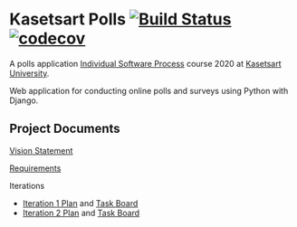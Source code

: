 # Kasetsart Polls [![Build Status](https://travis-ci.com/kidstylex/ku-polls.svg?branch=master)](https://travis-ci.com/kidstylex/ku-polls) [![codecov](https://codecov.io/gh/kidstylex/ku-polls/branch/master/graph/badge.svg)](https://codecov.io/gh/kidstylex/ku-polls)
A polls application [Individual Software Process](https://cpske.github.io/ISP) course 2020 at [Kasetsart University](https://ku.ac.th).

Web application for conducting online polls and surveys using Python with Django.

## Project Documents
[Vision Statement](../../wiki/Vision%20Statement)

[Requirements](../../wiki/Requirements)

Iterations
* [Iteration 1 Plan](../../wiki/Iteration-1-Plan) and [Task Board](../../projects/3)
* [Iteration 2 Plan](../../wiki/Iteration-2-Plan) and [Task Board](../../projects/4)
